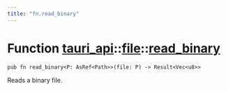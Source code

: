 ```yaml
---
title: "fn.read_binary"
---
```


# Function [tauri_api](/docs/api/rust/tauri_api/../index.html)::​[file](/docs/api/rust/tauri_api/index.html)::​[read_binary](/docs/api/rust/tauri_api/)

    pub fn read_binary<P: AsRef<Path>>(file: P) -> Result<Vec<u8>>

Reads a binary file.
